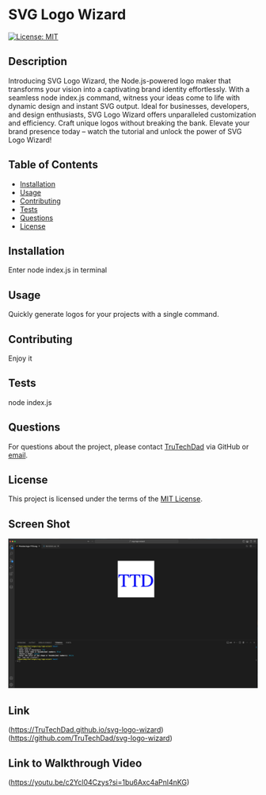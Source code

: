 # SVG Logo Wizard
[![License: MIT](https://img.shields.io/badge/license-MIT-blue)](https://opensource.org/licenses/MIT)

## Description
Introducing SVG Logo Wizard, the Node.js-powered logo maker that transforms your vision into a captivating brand identity effortlessly. With a seamless node index.js command, witness your ideas come to life with dynamic design and instant SVG output. Ideal for businesses, developers, and design enthusiasts, SVG Logo Wizard offers unparalleled customization and efficiency. Craft unique logos without breaking the bank. Elevate your brand presence today – watch the tutorial and unlock the power of SVG Logo Wizard!

## Table of Contents
- [Installation](#installation)
- [Usage](#usage)
- [Contributing](#contributing)
- [Tests](#tests)
- [Questions](#questions)
- [License](#license)


## Installation
Enter node index.js in terminal

## Usage
 Quickly generate logos for your projects with a single command.

## Contributing
Enjoy it

## Tests
node index.js

## Questions
For questions about the project, please contact [TruTechDad](https://github.com/TruTechDad) via GitHub or [email](mailto:Phambrown@carolina.rr.com).

## License

This project is licensed under the terms of the [MIT License](https://opensource.org/licenses/MIT).

## Screen Shot
![SVG Logo Wizard](./Screenshot%20SVG-Logo-Wizard.png)

## Link
(https://TruTechDad.github.io/svg-logo-wizard)
(https://github.com/TruTechDad/svg-logo-wizard)

## Link to Walkthrough Video 
(https://youtu.be/c2Ycl04Czys?si=1bu6Axc4aPnl4nKG)
